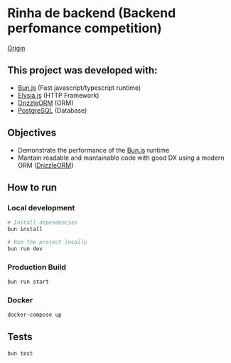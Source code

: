 # Rinha de backend (Backend perfomance competition)

[Origin](https://github.com/zanfranceschi/rinha-de-backend-2023-q3)

## This project was developed with:

- [Bun.js](https://bun.sh/) (Fast javascript/typescript runtime)
- [Elysia.js](https://elysiajs.com) (HTTP Framework)
- [DrizzleORM](https://orm.drizzle.team) (ORM)
- [PostgreSQL](https://www.postgresql.org/) (Database)

## Objectives

- Demonstrate the performance of the [Bun.js](https://bun.sh/) runtime
- Mantain readable and mantainable code with good DX using a modern ORM ([DrizzleORM](https://orm.drizzle.team))

## How to run

### Local development

```bash
# Install dependencies
bun install

# Run the project locally
bun run dev
```

### Production Build

```bash
bun run start
```

### Docker

```bash
docker-compose up
```

## Tests

```bash
bun test
```
